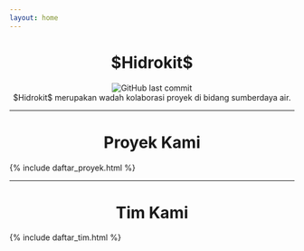 ```yaml
---
layout: home
---
```


<div align="center" class="m-2">
    <h1 class="f00-light">$Hidrokit$</h1>
    <img alt="GitHub last commit" class="mb-3" src="https://img.shields.io/github/last-commit/hidrokit/hidrokit.github.io?label=LAST%20UPDATE&logo=github&style=for-the-badge"><br>
    $Hidrokit$ merupakan wadah kolaborasi proyek di bidang sumberdaya air.
</div>

-----

<div align="center" class="m-2" markdown="1">

# Proyek Kami

</div>

{% include daftar_proyek.html %}


-----

<div align="center" class="m-2" markdown="1">

# Tim Kami

</div>

{% include daftar_tim.html %}